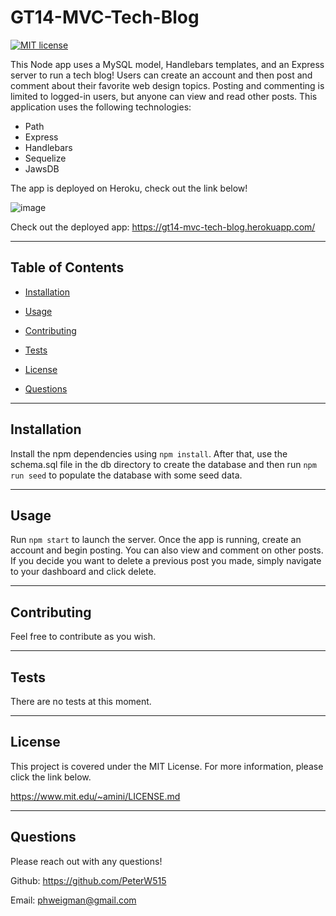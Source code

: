 # GT14-MVC-Tech-Blog

  [![MIT license](https://img.shields.io/badge/License-MIT-blue.svg)](https://lbesson.mit-license.org/)

  This Node app uses a MySQL model, Handlebars templates, and an Express server to run a tech blog! Users can create an account and then post and comment about their favorite web design topics. Posting and commenting is limited to logged-in users, but anyone can view and read other posts. This application uses the following technologies:
  * Path
  * Express
  * Handlebars
  * Sequelize
  * JawsDB
 
 The app is deployed on Heroku, check out the link below!

![image](https://user-images.githubusercontent.com/78565748/129420795-485de7f2-c2df-475a-9a48-3155c96151f3.png)


  Check out the deployed app: https://gt14-mvc-tech-blog.herokuapp.com/

  ---

  ## Table of Contents
  
  - [Installation](#installation)
  
  - [Usage](#usage)
  
  - [Contributing](#contributing)
  
  - [Tests](#tests)
  
  - [License](#license)
  
  - [Questions](#questions)
  
  ---
  
  ## Installation

  Install the npm dependencies using `npm install`. After that, use the schema.sql file in the db directory to create the database and then run `npm run seed` to populate the database with some seed data.

  ---
  
  ## Usage

  Run `npm start` to launch the server. Once the app is running, create an account and begin posting. You can also view and comment on other posts. If you decide you want to delete a previous post you made, simply navigate to your dashboard and click delete.

  ---
  
  ## Contributing

  Feel free to contribute as you wish.

  ---
  
  ## Tests

  There are no tests at this moment.

  ---
  
  ## License

  This project is covered under the MIT License. For more information, please click the link below.

  https://www.mit.edu/~amini/LICENSE.md

  ---
  
  ## Questions
  
  Please reach out with any questions!
  
  Github: https://github.com/PeterW515

  Email: phweigman@gmail.com
  
